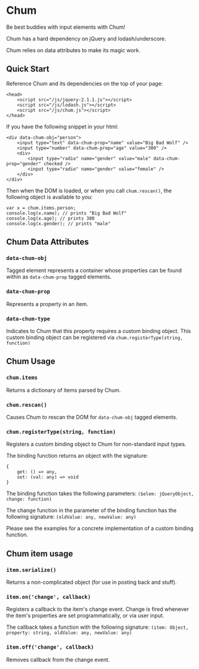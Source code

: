 # Chum

Be best buddies with input elements with Chum!

Chum has a hard dependency on jQuery and lodash/underscore.

Chum relies on data attributes to make its magic work.

## Quick Start

Reference Chum and its dependencies on the top of your page:

	<head>
		<script src="/js/jquery-2.1.1.js"></script>
        <script src="/js/lodash.js"></script>
        <script src="/js/chum.js"></script>
	</head>

If you have the following snippet in your html:

	<div data-chum-obj="person">
		<input type="text" data-chum-prop="name" value="Big Bad Wolf" />
		<input type="number" data-chum-prop="age" value="300" />
		<div>
			<input type="radio" name="gender" value="male" data-chum-prop="gender" checked />
			<input type="radio" name="gender" value="female" />
		</div>
	</div>

Then when the DOM is loaded, or when you call `chum.rescan()`, the following object is available to you:

	var x = chum.items.person;
	console.log(x.name); // prints "Big Bad Wolf"
	console.log(x.age); // prints 300
	console.log(x.gender); // prints "male"


## Chum Data Attributes

### `data-chum-obj`

Tagged element represents a container whose properties can be found within as `data-chum-prop` tagged elements.

### `data-chum-prop`

Represents a property in an item.

### `data-chum-type`

Indicates to Chum that this property requires a custom binding object.  This custom binding object can be registered via `chum.registerType(string, function)`

## Chum Usage

### `chum.items`

Returns a dictionary of items parsed by Chum.

### `chum.rescan()`

Causes Chum to rescan the DOM for `data-chum-obj` tagged elements.

### `chum.registerType(string, function)`

Registers a custom binding object to Chum for non-standard input types.

The binding function returns an object with the signature: 

	{ 
		get: () => any, 
		set: (val: any) => void 
	}

The binding function takes the following parameters: `($elem: jQueryObject, change: function)`

The change function in the parameter of the binding function has the following signature: `(oldValue: any, newValue: any)`

Please see the examples for a concrete implementation of a custom binding function.

## Chum item usage

### `item.serialize()`

Returns a non-complicated object (for use in posting back and stuff).

### `item.on('change', callback)`

Registers a callback to the item's change event.  Change is fired whenever the item's properties are set programmatically, or via user input.

The callback takes a function with the following signature: `(item: Object, property: string, oldValue: any, newValue: any)`

### `item.off('change', callback)`

Removes callback from the change event.
